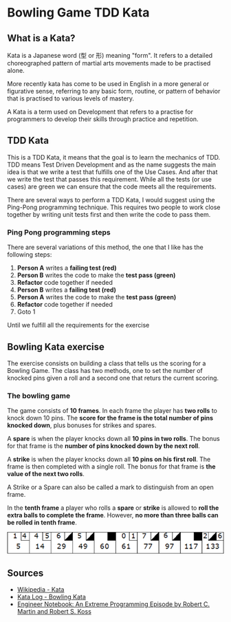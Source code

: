 # Bowling Game TDD Kata

## What is a Kata?

Kata is a Japanese word (型 or 形) meaning "form". It refers to a detailed choreographed pattern of martial arts movements made to be practised alone.

More recently kata has come to be used in English in a more general or figurative sense, referring to any basic form, routine, or pattern of behavior that is practised to various levels of mastery.

A Kata is a term used on Development that refers to a practise for programmers to develop their skills through practice and repetition.

## TDD Kata

This is a TDD Kata, it means that the goal is to learn the mechanics of TDD.
TDD means Test Driven Development and as the name suggests the main idea is that we write a test that fulfills one of the Use Cases.
And after that we write the test that passes this requirement.
While all the tests (or use cases) are green we can ensure that the code meets all the requirements.

There are several ways to perform a TDD Kata, I would suggest using the Ping-Pong programming technique.
This requires two people to work close together by writing unit tests first and then write the code to pass them.

### Ping Pong programming steps

There are several variations of this method, the one that I like has the following steps:

1. **Person A** writes a **failing test (red)**
2. **Person B** writes the code to make the **test pass (green)**
3. **Refactor** code together if needed
4. **Person B** writes a **failing test (red)**
5. **Person A** writes the code to make the **test pass (green)**
6. **Refactor** code together if needed
7. Goto 1

Until we fulfill all the requirements for the exercise

## Bowling Kata exercise

The exercise consists on building a class that tells us the scoring for a Bowling Game.
The class has two methods, one to set the number of knocked pins given a roll and a second one that returs the current scoring.

### The bowling game

The game consists of **10 frames**.
In each frame the player has **two rolls** to knock down 10 pins.
The **score for the frame is the total number of pins knocked down**, plus bonuses for strikes and spares.

A **spare** is when the player knocks down all **10 pins in two rolls**.
The bonus for that frame is the **number of pins knocked down by the next roll**.

A **strike** is when the player knocks down all **10 pins on his first roll**.
The frame is then completed with a single roll.
The bonus for that frame is **the value of the next two rolls**.

A Strike or a Spare can also be called a mark to distinguish from an open frame.

In the **tenth frame** a player who rolls a **spare** or **strike** is allowed to **roll the extra balls to complete the frame**.
However, **no more than three balls can be rolled in tenth frame**.

![Bowling result](img/bowling-result.png)

## Sources

* [Wikipedia - Kata](https://en.wikipedia.org/wiki/Kata)
* [Kata Log - Bowling Kata](https://kata-log.rocks/bowling-game-kata)
* [Engineer Notebook: An Extreme Programming Episode by Robert C. Martin and Robert S. Koss](http://people.scs.carleton.ca/~jeanpier/COMP5104F06/TDD.pdf)
